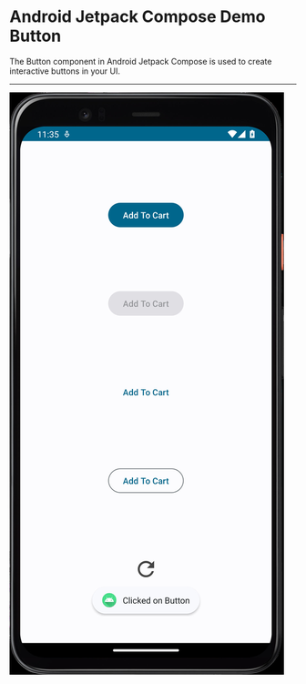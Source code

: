 # Android Jetpack Compose Demo Button

The Button component in Android Jetpack Compose is used to create interactive buttons in your UI.

---

[![Vaibhav Mojidra - 1.jpeg](https://raw.githubusercontent.com/VaibhavMojidra/Android-Jetpack-Compose---Demo-Button/master/screenshots/1.jpeg "Vaibhav Mojidra")](https://vaibhavmojidra.github.io/site/)